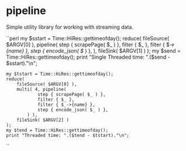 pipeline
========

Simple utility library for working with streaming data.

``perl
	my $sstart = Time::HiRes::gettimeofday();
	reduce(
		fileSource( $ARGV[0] ),
		pipeline(
			step { scrapePage( $_ ) },
			filter { $_ },
			filter { $_->{name} },
			step { encode_json( $_ ) },
		),
		fileSink( $ARGV[1] )
	);
	my $send = Time::HiRes::gettimeofday();
	print "Single Threaded time: ".($send - $sstart)."\n";

	my $tstart = Time::HiRes::gettimeofday();
	reduce(
		fileSource( $ARGV[0] ),
		multi( 4, pipeline(
				step { scrapePage( $_ ) },
				filter { $_ },
				filter { $_->{name} },
				step { encode_json( $_ ) },
			) ),
		fileSink( $ARGV[2] )
	);
	my $tend = Time::HiRes::gettimeofday();
	print "Threaded time: ".($tend - $tstart)."\n";

``
